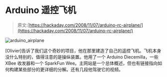# Arduino 遥控飞机

> 原文:[https://hackaday.com/2008/11/07/arduino-rc-airplane/](https://hackaday.com/2008/11/07/arduino-rc-airplane/)

![arduino_airplane](../Images/0d115b4948c1a806a47d832713a0a209.png "arduino_airplane")

[Olivier]告诉了我们这个奇妙的项目，他在那里建造了自己的遥控飞机。飞机本身没什么特别的，值得注意的是操纵装置。他用了一个 Arduino Diecemilla，一些 XBee 收发器和一个 SparkFun Wee。主网站是一个总体概述，但也有链接指向如何构建某些部分的更详细的分解。还有几段他驾驶它的视频。